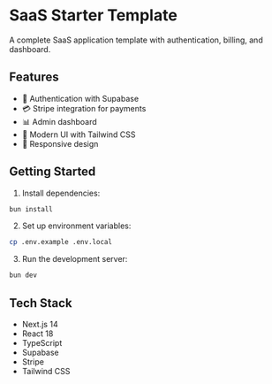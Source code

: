 # SaaS Starter Template

A complete SaaS application template with authentication, billing, and dashboard.

## Features

- 🔐 Authentication with Supabase
- 💳 Stripe integration for payments
- 📊 Admin dashboard
- 🎨 Modern UI with Tailwind CSS
- 📱 Responsive design

## Getting Started

1. Install dependencies:
```bash
bun install
```

2. Set up environment variables:
```bash
cp .env.example .env.local
```

3. Run the development server:
```bash
bun dev
```

## Tech Stack

- Next.js 14
- React 18
- TypeScript
- Supabase
- Stripe
- Tailwind CSS